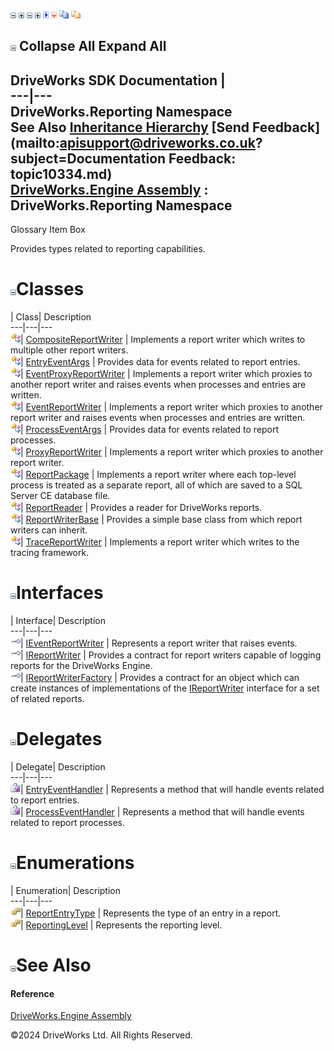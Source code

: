 ![](dotnetimages/collapse.gif) ![](dotnetimages/expand.gif) ![](dotnetimages/collapse.gif) ![](dotnetimages/expand.gif) ![](dotnetimages/drpdown.gif) ![](dotnetimages/drpdown_orange.gif) ![](dotnetimages/copycode.gif) ![](dotnetimages/copycodeHighlight.gif)

![](dotnetimages/collapse.gif) Collapse All Expand All  
---  
DriveWorks SDK Documentation  |   
---|---  
DriveWorks.Reporting Namespace   
See Also [Inheritance Hierarchy](topic10335.md) [Send Feedback](mailto:apisupport@driveworks.co.uk?subject=Documentation Feedback: topic10334.md)  
[DriveWorks.Engine Assembly](topic2156.md) : DriveWorks.Reporting Namespace  
---  
  
Glossary Item Box

Provides types related to reporting capabilities. 

# ![](dotnetimages/collapse.gif)Classes

| Class| Description  
---|---|---  
![Class](dotnetimages/Class.gif)| [CompositeReportWriter](topic10363.md) | Implements a report writer which writes to multiple other report writers.  
![Class](dotnetimages/Class.gif)| [EntryEventArgs](topic10379.md) | Provides data for events related to report entries.  
![Class](dotnetimages/Class.gif)| [EventProxyReportWriter](topic10392.md) | Implements a report writer which proxies to another report writer and raises events when processes and entries are written.  
![Class](dotnetimages/Class.gif)| [EventReportWriter](topic10409.md) | Implements a report writer which proxies to another report writer and raises events when processes and entries are written.  
![Class](dotnetimages/Class.gif)| [ProcessEventArgs](topic10424.md) | Provides data for events related to report processes.  
![Class](dotnetimages/Class.gif)| [ProxyReportWriter](topic10434.md) | Implements a report writer which proxies to another report writer.  
![Class](dotnetimages/Class.gif)| [ReportPackage](topic10451.md) | Implements a report writer where each top-level process is treated as a separate report, all of which are saved to a SQL Server CE database file.  
![Class](dotnetimages/Class.gif)| [ReportReader](topic10462.md) | Provides a reader for DriveWorks reports.  
![Class](dotnetimages/Class.gif)| [ReportWriterBase](topic10476.md) | Provides a simple base class from which report writers can inherit.  
![Class](dotnetimages/Class.gif)| [TraceReportWriter](topic10494.md) | Implements a report writer which writes to the tracing framework.  
  
# ![](dotnetimages/collapse.gif)Interfaces

| Interface| Description  
---|---|---  
![Interface](dotnetimages/Interface.gif)| [IEventReportWriter](topic10336.md) | Represents a report writer that raises events.  
![Interface](dotnetimages/Interface.gif)| [IReportWriter](topic10344.md) | Provides a contract for report writers capable of logging reports for the DriveWorks Engine.  
![Interface](dotnetimages/Interface.gif)| [IReportWriterFactory](topic10355.md) | Provides a contract for an object which can create instances of implementations of the [IReportWriter](topic10344.md) interface for a set of related reports.  
  
# ![](dotnetimages/collapse.gif)Delegates

| Delegate| Description  
---|---|---  
![Delegate](dotnetimages/Delegate.gif)| [EntryEventHandler](topic10508.md) | Represents a method that will handle events related to report entries.  
![Delegate](dotnetimages/Delegate.gif)| [ProcessEventHandler](topic10509.md) | Represents a method that will handle events related to report processes.  
  
# ![](dotnetimages/collapse.gif)Enumerations

| Enumeration| Description  
---|---|---  
![Enumeration](dotnetimages/Enumeration.gif)| [ReportEntryType](topic10361.md) | Represents the type of an entry in a report.  
![Enumeration](dotnetimages/Enumeration.gif)| [ReportingLevel](topic10362.md) | Represents the reporting level.  
  
# ![](dotnetimages/collapse.gif)See Also

#### Reference

[DriveWorks.Engine Assembly](topic2156.md)

©2024 DriveWorks Ltd. All Rights Reserved.
